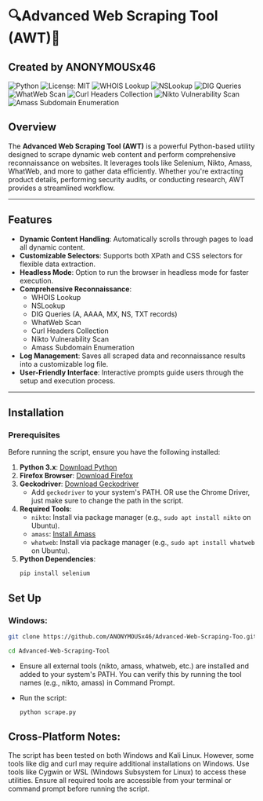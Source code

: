 # 🔍Advanced Web Scraping Tool (AWT)🐍

## Created by ANONYMOUSx46

![Python](https://img.shields.io/badge/Python-3.x-3776AB?style=for-the-badge&logo=python&logoColor=white)
![License: MIT](https://img.shields.io/badge/License-MIT-yellow?style=for-the-badge&logo=open-source-initiative&logoColor=white)
![WHOIS Lookup](https://img.shields.io/badge/Feature-WHOIS%20Lookup-blue?style=for-the-badge&logo=search&logoColor=white)
![NSLookup](https://img.shields.io/badge/Feature-NSLookup-green?style=for-the-badge&logo=network&logoColor=white)
![DIG Queries](https://img.shields.io/badge/Feature-DIG%20Queries-purple?style=for-the-badge&logo=dns&logoColor=white)
![WhatWeb Scan](https://img.shields.io/badge/Feature-WhatWeb%20Scan-orange?style=for-the-badge&logo=webhint&logoColor=white)
![Curl Headers Collection](https://img.shields.io/badge/Feature-Curl%20Headers%20Collection-yellow?style=for-the-badge&logo=curl&logoColor=white)
![Nikto Vulnerability Scan](https://img.shields.io/badge/Feature-Nikto%20Vulnerability%20Scan-red?style=for-the-badge&logo=bug&logoColor=white)
![Amass Subdomain Enumeration](https://img.shields.io/badge/Feature-Amass%20Subdomain%20Enumeration-cyan?style=for-the-badge&logo=globe&logoColor=white)



## Overview

The **Advanced Web Scraping Tool (AWT)** is a powerful Python-based utility designed to scrape dynamic web content and perform comprehensive reconnaissance on websites. It leverages tools like Selenium, Nikto, Amass, WhatWeb, and more to gather data efficiently. Whether you're extracting product details, performing security audits, or conducting research, AWT provides a streamlined workflow.

---

## Features

- **Dynamic Content Handling**: Automatically scrolls through pages to load all dynamic content.
- **Customizable Selectors**: Supports both XPath and CSS selectors for flexible data extraction.
- **Headless Mode**: Option to run the browser in headless mode for faster execution.
- **Comprehensive Reconnaissance**:
  - WHOIS Lookup
  - NSLookup
  - DIG Queries (A, AAAA, MX, NS, TXT records)
  - WhatWeb Scan
  - Curl Headers Collection
  - Nikto Vulnerability Scan
  - Amass Subdomain Enumeration
- **Log Management**: Saves all scraped data and reconnaissance results into a customizable log file.
- **User-Friendly Interface**: Interactive prompts guide users through the setup and execution process.

---

## Installation

### Prerequisites

Before running the script, ensure you have the following installed:

1. **Python 3.x**: [Download Python](https://www.python.org/downloads/)
2. **Firefox Browser**: [Download Firefox](https://www.mozilla.org/firefox/)
3. **Geckodriver**: [Download Geckodriver](https://github.com/mozilla/geckodriver/releases)
   - Add `geckodriver` to your system's PATH. OR use the Chrome Driver, just make sure to change the path in the script.
4. **Required Tools**:
   - `nikto`: Install via package manager (e.g., `sudo apt install nikto` on Ubuntu).
   - `amass`: [Install Amass](https://github.com/OWASP/Amass)
   - `whatweb`: Install via package manager (e.g., `sudo apt install whatweb` on Ubuntu).
5. **Python Dependencies**:
   ```bash
   pip install selenium


## Set Up
### Windows: 

```bash
git clone https://github.com/ANONYMOUSx46/Advanced-Web-Scraping-Too.git

cd Advanced-Web-Scraping-Tool
```

  - Ensure all external tools (nikto, amass, whatweb, etc.) are installed and added to your system's PATH. You can verify this by running the tool names (e.g., nikto, amass) in Command Prompt.

  - Run the script:
    ```bash
    python scrape.py
    ```

## Cross-Platform Notes:
The script has been tested on both Windows and Kali Linux. However, some tools like dig and curl may require additional installations on Windows. Use tools like Cygwin or WSL (Windows Subsystem for Linux) to access these utilities.
Ensure all required tools are accessible from your terminal or command prompt before running the script.

  

